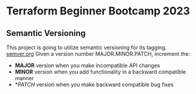 # Terraform Beginner Bootcamp 2023

## Semantic Versioning 

This project is going to utilize semantic versioning for its tagging.
[semver.org](https://semver.org)
Given a version number MAJOR.MINOR.PATCH, increment the:

- **MAJOR** version when you make incompatible API changes
- **MINOR** version when you add functionality in a backward compatible manner
- **PATCH* version when you make backward compatible bug fixes


